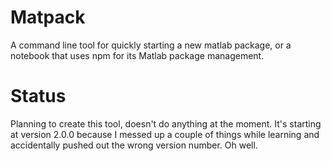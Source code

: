 # Matpack

A command line tool for quickly starting a new matlab package, or a notebook that uses npm for its Matlab package management.

# Status

Planning to create this tool, doesn't do anything at the moment. It's starting at version 2.0.0 because I messed up a couple of things while learning and accidentally pushed out the wrong version number. Oh well.
